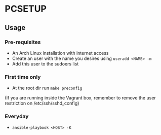 # PCSETUP

## Usage

### Pre-requisites

* An Arch Linux installation with internet access
* Create an user with the name you desires using `useradd <NAME> -m`
* Add this user to the sudoers list

### First time only

* At the root dir run `make preconfig`

(If you are running inside the Vagrant box, remember to remove the user restriction on /etc/ssh/sshd_config)

### Everyday

* `ansible-playbook <HOST> -K`
